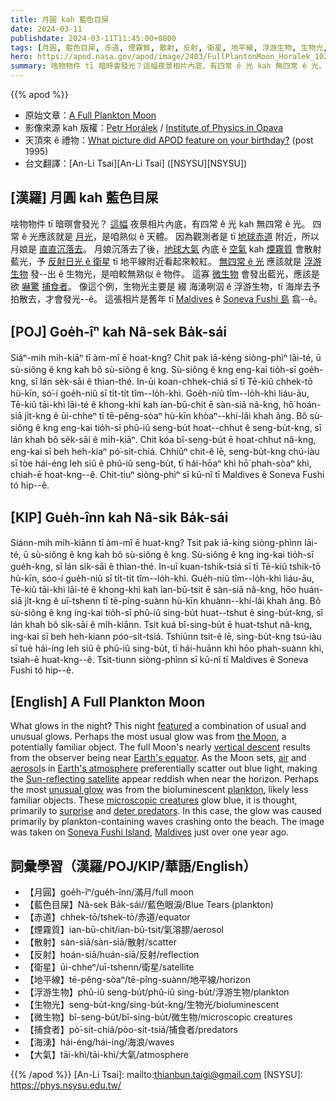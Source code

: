 ```yaml
---
title: 月圓 kah 藍色目屎
date: 2024-03-11
publishdate: 2024-03-11T11:45:00+0800
tags: [月圓, 藍色目屎, 赤道, 煙霧質, 散射, 反射, 衛星, 地平線, 浮游生物, 生物光, 微生物, 捕食者, 海湧, 大氣]
hero: https://apod.nasa.gov/apod/image/2403/FullPlantonMoon_Horalek_1022.jpg
summary: 啥物物件 tī 暗時會發光？這幅夜景相片內底，有四常 ê 光 kah 無四常 ê 光。
---
```


{{% apod %}}

- 原始文章：[A Full Plankton Moon](https://apod.nasa.gov/apod/ap240311.html)
- 影像來源 kah 版權：[Petr Horálek](https://www.petrhoralek.com/#about-1) / [Institute of Physics in Opava](https://www.slu.cz/phys/en/)
- 天頂來 ê 禮物：[What picture did APOD feature on your birthday?](https://apod.nasa.gov/apod/calendar/allyears.html) (post 1995)
- 台文翻譯：[An-Li Tsai][An-Li Tsai] ([NSYSU][NSYSU])

## [漢羅] 月圓 kah 藍色目屎
啥物物件 tī 暗暝會發光？
[這幅][featured] 夜景相片內底，有四常 ê 光 kah 無四常 ê 光。
四常 ê 光應該就是 [月光][the Moon]，是咱熟似 ê 天體。
因為觀測者是 tī [地球赤道][Earth's equator] 附近，所以月娘是 [直直沉落去][vertical descent]。
月娘沉落去了後，[地球大氣][Earth's atmosphere] 內底 ê [空氣][air] kah [煙霧質][aerosol] 會散射藍光，予 [反射日光 ê 衛星][Sun-reflecting satellite] tī 地平線附近看起來較紅。
[無四常 ê 光][unusual glow] 應該就是 [浮游生物][plankton] 發--出 ê 生物光，是咱較無熟似 ê 物件。
這寡 [微生物][microscopic creatures] 會發出藍光，應該是欲 [嚇驚][surprise] [捕食者][deter predators]。
像這个例，生物光主要是 綴 海湧咧泅 ê 浮游生物，tī 海岸去予拍散去，才會發光--ê。
這張相片是舊年 tī [Maldives][Maldives] ê [Soneva Fushi 島][Soneva Fushi Island] 翕--ê。

## [POJ] Goe̍h-îⁿ kah Nâ-sek Ba̍k-sái
Siáⁿ-mih mi̍h-kiāⁿ tī àm-mî ē hoat-kng?
Chit pak iā-kéng siòng-phìⁿ lāi-té, ū sù-siông ê kng kah bô sù-siông ê kng.
Sù-siông ê kng eng-kai tio̍h-sī goe̍h-kng, sī lán se̍k-sāi ê thian-thé.
In-ūi koan-chhek-chiá sī tī Tē-kiû chhek-tō hù-kīn, só͘-í goe̍h-niû sī ti̍t-ti̍t tîm--lo̍h-khì.
Goe̍h-niû tîm--lo̍h-khì liáu-āu, Tē-kiû tāi-khì lāi-té ê khong-khì kah ian-bū-chit ē sàn-siā nâ-kng, hō͘ hoán-siā ji̍t-kng ê ūi-chheⁿ tī tē-pêng-sòaⁿ hù-kīn khòaⁿ--khí-lâi khah âng.
Bô sù-siông ê kng eng-kai tio̍h-sī phû-iû seng-bu̍t hoat--chhut ê seng-bu̍t-kng, sī lán khah bô se̍k-sāi ê mi̍h-kiāⁿ.
Chit kóa bî-seng-bu̍t ē hoat-chhut nâ-kng, eng-kai sī beh heh-kiaⁿ pó͘-si̍t-chiá.
Chhiūⁿ chit-ê lē, seng-bu̍t-kng chú-iàu sī tòe hái-éng leh siû ê phû-iû seng-bu̍t, tī hái-hōaⁿ khì hō͘ phah-sòaⁿ khì, chiah-ē hoat-kng--ê.
Chit-tiuⁿ siòng-phìⁿ sī kū-nî tī Maldives ê Soneva Fushi tó hip--ê.

## [KIP] Gue̍h-înn kah Nâ-sik Ba̍k-sái
Siánn-mih mi̍h-kiānn tī àm-mî ē huat-kng?
Tsit pak iā-kíng siòng-phìnn lāi-té, ū sù-siông ê kng kah bô sù-siông ê kng.
Sù-siông ê kng ing-kai tio̍h-sī gue̍h-kng, sī lán si̍k-sāi ê thian-thé.
In-uī kuan-tshik-tsiá sī tī Tē-kiû tshik-tō hù-kīn, sóo-í gue̍h-niû sī ti̍t-ti̍t tîm--lo̍h-khì.
Gue̍h-niû tîm--lo̍h-khì liáu-āu, Tē-kiû tāi-khì lāi-té ê khong-khì kah ian-bū-tsit ē sàn-siā nâ-kng, hōo huán-siā ji̍t-kng ê uī-tshenn tī tē-pîng-suànn hù-kīn khuànn--khí-lâi khah âng.
Bô sù-siông ê kng ing-kai tio̍h-sī phû-iû sing-bu̍t huat--tshut ê sing-bu̍t-kng, sī lán khah bô si̍k-sāi ê mi̍h-kiānn.
Tsit kuá bî-sing-bu̍t ē huat-tshut nâ-kng, ing-kai sī beh heh-kiann póo-si̍t-tsiá.
Tshiūnn tsit-ê lē, sing-bu̍t-kng tsú-iàu sī tuè hái-íng leh siû ê phû-iû sing-bu̍t, tī hái-huānn khì hōo phah-suànn khì, tsiah-ē huat-kng--ê.
Tsit-tiunn siòng-phìnn sī kū-nî tī Maldives ê Soneva Fushi tó hip--ê.

## [English] A Full Plankton Moon
What glows in the night?
This night [featured][featured] a combination of usual and unusual glows.
Perhaps the most usual glow was from [the Moon][the Moon], a potentially familiar object.
The full Moon's nearly [vertical descent][vertical descent] results from the observer being near [Earth's equator][Earth's equator].
As the Moon sets, [air][air] and [aerosol][aerosol]s in [Earth's atmosphere][Earth's atmosphere] preferentially scatter out blue light, making the [Sun-reflecting satellite][Sun-reflecting satellite] appear reddish when near the horizon.
Perhaps the most [unusual glow][unusual glow] was from the bioluminescent [plankton][plankton], likely less familiar objects.
These [microscopic creatures][microscopic creatures] glow blue, it is thought, primarily to [surprise][surprise] and [deter predators][deter predators].
In this case, the glow was caused primarily by plankton-containing waves crashing onto the beach.
The image was taken on [Soneva Fushi Island][Soneva Fushi Island], [Maldives][Maldives] just over one year ago.

## 詞彙學習（漢羅/POJ/KIP/華語/English）
- 【月圓】goe̍h-îⁿ/gue̍h-înn/滿月/full moon
- 【藍色目屎】Nâ-sek Ba̍k-sái//藍色眼淚/Blue Tears (plankton)
- 【赤道】chhek-tō/tshek-tō/赤道/equator
- 【煙霧質】ian-bū-chit/ian-bū-tsit/氣溶膠/aerosol
- 【散射】sàn-siā/sàn-siā/散射/scatter
- 【反射】hoán-siā/huán-siā/反射/reflection
- 【衛星】ūi-chheⁿ/uī-tshenn/衛星/satellite
- 【地平線】tē-pêng-sòaⁿ/tē-pîng-suànn/地平線/horizon
- 【浮游生物】phû-iû seng-bu̍t/phû-iû sing-bu̍t/浮游生物/plankton
- 【生物光】seng-bu̍t-kng/sing-bu̍t-kng/生物光/bioluminescent
- 【微生物】bî-seng-bu̍t/bî-sing-bu̍t/微生物/microscopic creatures
- 【捕食者】pò͘-si̍t-chiá/pòo-si̍t-tsiá/捕食者/predators
- 【海湧】hái-éng/hái-íng/海浪/waves
- 【大氣】tāi-khì/tāi-khì/大氣/atmosphere

{{% /apod %}}
[An-Li Tsai]: mailto:thianbun.taigi@gmail.com
[NSYSU]: https://phys.nsysu.edu.tw/

[copyright]: https://apod.nasa.gov/apod/fap/lib/about_apod.html#srapply
[License]: https://creativecommons.org/licenses/by/3.0/

[featured]:https://www.petrhoralek.com/?p=23460
[the Moon]:https://apod.nasa.gov/apod/ap220612.html
[vertical descent]:https://www.timeanddate.com/astronomy/moon/upside-down.html
[Earth's equator]:https://www.timeanddate.com/geography/equator.html
[air]:https://spaceplace.nasa.gov/blue-sky/
[aerosol]:https://en.wikipedia.org/wiki/Aerosol
[Earth's atmosphere]:https://climate.nasa.gov/news/2919/earths-atmosphere-a-multi-layered-cake/
[Sun-reflecting satellite]:https://apod.nasa.gov/apod/ap220515.html
[unusual glow]:https://apod.nasa.gov/apod/ap170418.html
[plankton]:https://apod.nasa.gov/apod/ap230529.html
[microscopic creatures]:https://en.wikipedia.org/wiki/Plankton#/media/File:Marine_microplankton.jpg
[surprise]:https://assets-global.website-files.com/6323a9e201619b7ff6df9568/635aeda78b9def627cb87ff2_How%20to%20Handle%20a%20Frightened%20Dog.jpg
[deter predators]:https://www.earth.com/news/marine-plankton-glow-predators/
[Soneva Fushi Island]:https://youtu.be/xtK4gKNJXpA?t=18
[Maldives]:https://en.wikipedia.org/wiki/Maldives
